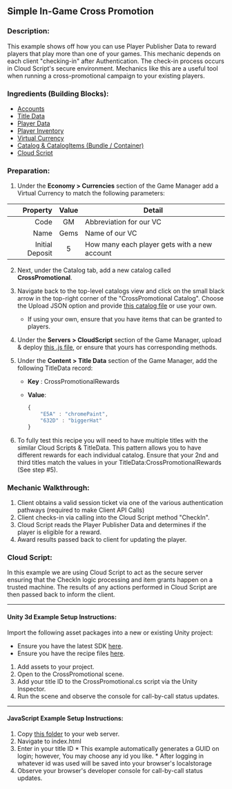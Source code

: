 ## Simple In-Game Cross Promotion 
### Description:
This example shows off how you can use Player Publisher Data to reward players that play more than one of your games. This mechanic depends on each client "checking-in" after Authentication. The check-in process occurs in Cloud Script's secure environment. Mechanics like this are a useful tool when running a cross-promotional campaign to your existing players. 

### Ingredients (Building Blocks):
  * [Accounts](https://api.playfab.com/docs/building-blocks#Accounts)
  * [Title Data](https://api.playfab.com/docs/building-blocks#Title_Data)
  * [Player Data](https://api.playfab.com/docs/building-blocks#Player_Data)
  * [Player Inventory](https://api.playfab.com/docs/building-blocks#Player_Inventory)
  * [Virtual Currency](https://api.playfab.com/docs/building-blocks#Virtual_Currency)
  * [Catalog & CatalogItems (Bundle / Container)](https://api.playfab.com/docs/building-blocks#Catalog)
  * [Cloud Script](https://api.playfab.com/docs/building-blocks#Cloud_Script)

### Preparation:
  1. Under the **Economy &gt; Currencies** section of the Game Manager add a Virtual Currency to match the following parameters:

  | Property | Value | Detail
  ---: | :---: | --- 
  Code | GM | Abbreviation for our VC
  Name | Gems | Name of our VC
  Initial Deposit | 5 | How many each player gets with a new account
  
  2. Next, under the Catalog tab, add a new catalog called **CrossPromotional**.
  3. Navigate back to the top-level catalogs view and click on the small black arrow in the top-right corner of the "CrossPromotional Catalog". Choose the Upload JSON option and provide [this catalog file](/Recipes/SimpleCrossPromotion/PlayFab-JSON/Catalog.json) or use your own.
	  * If using your own, ensure that you have items that can be granted to players.
  4. Under the **Servers &gt; CloudScript** section of the Game Manager, upload & deploy [this .js file](/Recipes/SimpleCrossPromotion/CloudScript.js), or ensure that yours has corresponding methods.  
  5. Under the **Content &gt; Title Data** section of the Game Manager, add the following TitleData record:
	  * **Key** : CrossPromotionalRewards
	  * **Value**:
	  
		```JavaScript
		{ 
		  	"E5A" : "chromePaint",  
			"632D" : "biggerHat" 
		}
		``` 
		
  6. To fully test this recipe you will need to have multiple titles with the similar Cloud Scripts & TitleData. This pattern allows you to have different rewards for each individual catalog. Ensure that your 2nd and third titles match the values in your TitleData:CrossPromotionalRewards (See step #5).

### Mechanic Walkthrough:
  1. Client obtains a valid session ticket via one of the various authentication pathways (required to make Client API Calls)
  2. Client checks-in via calling into the Cloud Script method "CheckIn". 
  3. Cloud Script reads the Player Publisher Data and determines if the player is eligible for a reward.
  4. Award results passed back to client for updating the player.


### Cloud Script:
In this example we are using Cloud Script to act as the secure server ensuring that the CheckIn logic processing and item grants happen on a trusted machine. The results of any actions performed in Cloud Script are then passed back to inform the client.

----

#### Unity 3d Example Setup Instructions:
Import the following asset packages into a new or existing Unity project:

  * Ensure you have the latest SDK [here](https://github.com/PlayFab/UnitySDK/raw/versioned/Packages/UnitySDK.unitypackage).
  * Ensure you have the recipe files [here](https://github.com/PlayFab/PlayFab-Samples/raw/master/Recipes/SimpleCrossPromotion/Example-Unity3d/SimpleCrossPromotionRecipe.unitypackage).
  
  1. Add assets to your project. 
  2. Open to the CrossPromotional scene.
  3. Add your title ID to the CrossPromotional.cs script via the Unity Inspector.
  4. Run the scene and observe the console for call-by-call status updates.

----

#### JavaScript Example Setup Instructions:
  1. Copy [this folder](/Recipes/SimpleCrossPromotion/Example-JavaScript) to your web server. 
  2. Navigate to index.html  
  3. Enter in your title ID
    * This example automatically generates a GUID on login; however, You may choose any id you like.
    * After logging in whatever id was used will be saved into your browser's localstorage
  4. Observe your browser's developer console for call-by-call status updates.


